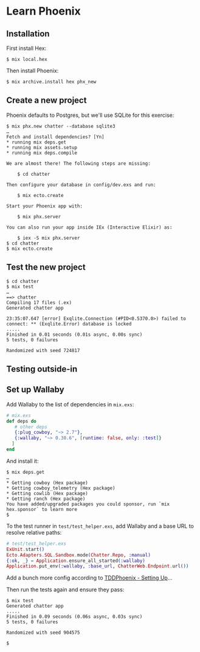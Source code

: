 # Learn Phoenix

## Installation

First install Hex:

```shell-session
$ mix local.hex
```

Then install Phoenix:

```shell-session
$ mix archive.install hex phx_new
```

## Create a new project

Phoenix defaults to Postgres, but we'll use SQLite for this exercise:

```shell-session
$ mix phx.new chatter --database sqlite3
…
Fetch and install dependencies? [Yn]
* running mix deps.get
* running mix assets.setup
* running mix deps.compile

We are almost there! The following steps are missing:

    $ cd chatter

Then configure your database in config/dev.exs and run:

    $ mix ecto.create

Start your Phoenix app with:

    $ mix phx.server

You can also run your app inside IEx (Interactive Elixir) as:

    $ iex -S mix phx.server
$ cd chatter
$ mix ecto.create
```

## Test the new project

```shell-session
$ cd chatter
$ mix test
…
==> chatter
Compiling 17 files (.ex)
Generated chatter app

23:35:07.647 [error] Exqlite.Connection (#PID<0.5370.0>) failed to connect: ** (Exqlite.Error) database is locked
.....
Finished in 0.01 seconds (0.01s async, 0.00s sync)
5 tests, 0 failures

Randomized with seed 724817
```

## Testing outside-in

## Set up Wallaby

Add Wallaby to the list of dependencies in `mix.exs`:

```elixir
# mix.exs
def deps do
   # other deps
   {:plug_cowboy, "~> 2.7"},
   {:wallaby, "~> 0.30.6", [runtime: false, only: :test]}
  ]
end
```

And install it:

```shell-session
$ mix deps.get
…
* Getting cowboy (Hex package)
* Getting cowboy_telemetry (Hex package)
* Getting cowlib (Hex package)
* Getting ranch (Hex package)
You have added/upgraded packages you could sponsor, run `mix hex.sponsor` to learn more
$
```

To the test runner in `test/test_helper.exs`, add Wallaby and a base URL to resolve relative paths:

```elixir
# test/test_helper.exs
ExUnit.start()
Ecto.Adapters.SQL.Sandbox.mode(Chatter.Repo, :manual)
{:ok, _} = Application.ensure_all_started(:wallaby)
Application.put_env(:wallaby, :base_url, ChatterWeb.Endpoint.url())
```

Add a bunch more config according to [TDDPhoenix - Setting Up](https://www.tddphoenix.com/setting-up/)…

Then run the tests again and ensure they pass:

```shell-session
$ mix test
Generated chatter app
.....
Finished in 0.09 seconds (0.06s async, 0.03s sync)
5 tests, 0 failures

Randomized with seed 904575

$
```
